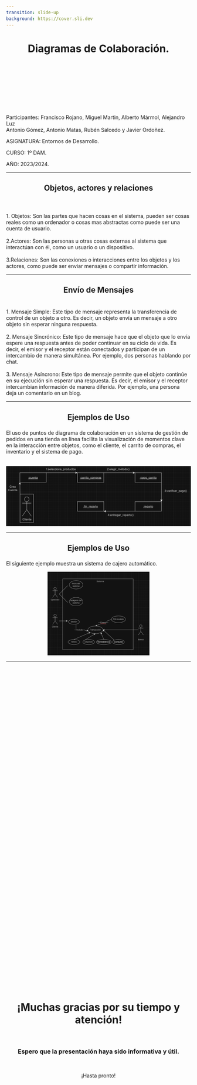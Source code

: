 ```yaml
---
transition: slide-up
background: https://cover.sli.dev
---
```


# <p align="center">Diagramas de Colaboración.</p>

<br><br><br><br><br><br><br>

Participantes: Francisco Rojano, Miguel Martin, Alberto Mármol, Alejandro Luz <br>
Antonio Gómez, Antonio Matas, Rubén Salcedo y Javier Ordoñez.

ASIGNATURA: Entornos de Desarrollo.

CURSO: 1º DAM.

AÑO: 2023/2024.


---

## <p align="center">Objetos, actores y relaciones</p>

<br><br>
<v-click>1. Objetos: Son las partes que hacen cosas en el sistema, pueden ser cosas reales como un ordenador o cosas mas abstractas como puede ser una cuenta de usuario.</v-click>
<br><br>
<v-click>2.Actores: Son las personas u otras cosas externas al sistema que interactúan con él, como un usuario o un dispositivo.</v-click>
<br><br>
<v-click>3.Relaciones: Son las conexiones o interacciones entre los objetos y los actores, como puede ser enviar mensajes o compartir información.</v-click>

---

## <p align="center">Envío de Mensajes</p>

<br>
<v-click>1. Mensaje Simple: Este tipo de mensaje representa la transferencia de control de un objeto a otro. Es decir, un objeto envía un mensaje a otro objeto sin esperar ninguna respuesta.</v-click>
<br><br>
<v-click>2. Mensaje Sincrónico: Este tipo de mensaje hace que el objeto que lo envía espere una respuesta antes de poder continuar en su ciclo de vida. Es decir, el emisor y el receptor están conectados y participan de un intercambio de manera simultánea. Por ejemplo, dos personas hablando por chat.</v-click>
<br><br>
<v-click>3. Mensaje Asíncrono: Este tipo de mensaje permite que el objeto continúe en su ejecución sin esperar una respuesta. Es decir, el emisor y el receptor intercambian información de manera diferida. Por ejemplo, una persona deja un comentario en un blog.</v-click>

---

## <p align="center">Ejemplos de Uso</p>

El uso de puntos de diagrama de colaboración en un sistema de gestión de pedidos en una tienda en línea facilita la visualización de momentos clave en la interacción entre objetos, como el cliente, el carrito de compras, el inventario y el sistema de pago. 
<v-click><p align="center"><br>
<img src="imagen.png" alt="Texto alternativo">

</p></v-click>

---

## <p align="center">Ejemplos de Uso</p>
El siguiente ejemplo muestra un sistema de cajero automático. 
<v-click><p align="center">
<img src="imagen2.png" alt="Texto alternativo" width="55%">

</p></v-click>


---


<div style="display: flex; justify-content: center; align-items: center; height: 50vh;">
  <div style="text-align: center;">
    <h1>¡Muchas gracias por su tiempo y atención!</h1>
    <br>
    <h3>Espero que la presentación haya sido informativa y útil.</h3>
    <br>
    <p>¡Hasta pronto!</p>
  </div>
</div>


